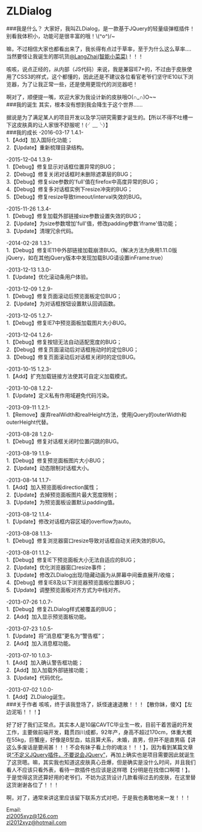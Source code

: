 # ZLDialog
###我是什么？
大家好，我叫ZLDialog，是一款基于JQuery的轻量级弹框插件！别看我体积小，功能可是很丰富的哦！\\(^o^)/~  
  
嘛，不过相信大家也都看出来了，我长得有点过于草率，至于为什么这么草率....当然要怪让我诞生的那坑货[@LangZhai(智能小菜菜)](https://github.com/LangZhai "LangZhai(智能小菜菜)")！！！  
  
咳咳，说点正经的，从内部（JS代码）来说，我是兼容IE7+的，不过由于皮肤使用了CSS3的样式，这个都懂的，因此还是不建议各位看官老爷们坚守IE10以下浏览器，为了让我正常一些，还是使用更现代的浏览器吧！  
  
啊对了，顺便提一嘴，欢迎大家为我设计新的皮肤哦O(∩_∩)O~~  
###我的诞生
其实，根本没有想到我会降生于这个世界......  
  
据说是为了满足某人的项目开发以及学习研究需要才诞生的。【所以不得不吐槽一下这皮肤真的让人家很不舒服呢！(╯﹏╰）】  
###我的成长
-2016-03-17    1.4.1-  
  1.【Add】加入国际化功能；  
  2.【Update】重新梳理目录结构。
  
-2015-12-04    1.3.9-  
  1.【Debug】修复显示对话框位置异常的BUG；  
  2.【Debug】修复关闭对话框时未删除遮罩层的BUG；  
  3.【Debug】修复size参数的'full'值在firefox中高度异常的BUG；  
  4.【Debug】修复多对话框实例下resize冲突的BUG；  
  5.【Debug】修复resize导致timeout/interval失效的BUG。  
  
-2015-11-26    1.3.4-  
  1.【Debug】修复加载外部链接size参数设置失效的BUG；  
  2.【Update】为size参数增加'full'值，修改padding参数'iframe'值功能；  
  3.【Update】清理冗余代码。  
  
-2014-02-28    1.3.1-  
  1.【Debug】修复IE11中外部链接加载崩溃BUG。（解决方法为换用1.11.0版jQuery，如在其他jQuery版本中发现加载BUG请设置inFrame:true）  
  
-2013-12-13    1.3.0-  
  1.【Update】优化滚动条用户体验。  
  
-2013-12-09    1.2.9-  
  1.【Debug】修复页面滚动后预览面板定位BUG；  
  2.【Update】为对话框按钮设置默认回调函数。  
  
-2013-12-05    1.2.7-  
  1.【Debug】修复IE7中预览面板加载图片大小BUG。  
  
-2013-12-04    1.2.6-  
  1.【Debug】修复按钮无法自动适配宽度的BUG；  
  2.【Debug】修复页面滚动后对话框拖动时的定位BUG；  
  3.【Debug】修复页面滚动后对话框关闭时的定位BUG。  
  
-2013-10-15    1.2.3-  
  1.【Add】扩充加载链接方法使其可自定义加载模式。  
  
-2013-10-08    1.2.2-  
  1.【Update】定义私有作用域避免代码污染。  
  
-2013-09-11    1.2.1-  
  1.【Remove】废弃realWidth和realHeight方法，使用jQuery的outerWidth和outerHeight代替。  
  
-2013-08-28    1.2.0-  
  1.【Debug】修复对话框关闭时位置闪跳的BUG。  
  
-2013-08-19    1.1.9-  
  1.【Debug】修复预览面板图片大小BUG；  
  2.【Update】动态限制对话框大小。 
  
-2013-08-14    1.1.7-  
  1.【Add】加入预览面板direction属性；  
  2.【Update】去掉预览面板图片最大宽度限制；  
  3.【Update】为预览面板设置默认padding值。  
  
-2013-08-12    1.1.4-  
  1.【Update】修改对话框内容区域的overflow为auto。  
  
-2013-08-08    1.1.3-  
  1.【Debug】修复浏览器窗口resize导致对话框自动关闭失效的BUG。 
  
-2013-08-01    1.1.2-  
  1.【Debug】修复IE下预览面板大小无法自适应的BUG；  
  2.【Update】优化浏览器窗口resize事件；  
  3.【Update】修改ZLDialog出现/隐藏动画为从屏幕中间垂直展开/收缩；  
  4.【Debug】修复IE8及以下浏览器预览面板位置BUG；  
  5.【Update】调整预览面板对齐方式为中线对齐。  
  
-2013-07-26    1.0.7-  
  1.【Debug】修复ZLDialog样式被覆盖的BUG；  
  2.【Add】加入显示预览面板功能。  
  
-2013-07-23    1.0.5-  
  1.【Update】将“消息框”更名为“警告框”；  
  2.【Add】加入消息框功能。  
  
-2013-07-10    1.0.3-  
  1.【Add】加入确认警告框功能；  
  2.【Add】加入加载外部链接功能；  
  3.【Update】代码优化。  
  
-2013-07-02    1.0.0-  
  1.【Add】ZLDialog诞生。  
###关于作者
咳咳，终于该我登场了，妖怪速速退散！！！【散你妹，傻X】【左边泥垢！！！】  
  
好了好了我们正常点。其实本人是10届CAVTC毕业生一枚，目前干着苦逼的开发工作，主要做前端开发，籍贯四川成都，92年产，身高不超过170cm，体重大概在55kg，巨蟹座，好像是B型血，姑且算犬系，未婚，直男，但并不是直男癌【讲这么多废话是要闹甚！！！不会有妹子看上你的魂淡！！！】，因为看到某篇文章说<a href="http://www.cnblogs.com/xcj26/p/3345556.html" target="_blank">“不定义JQuery插件，不要说会JQuery”</a>，再加上确实也是项目需要因此就诞生了这货嗯。嘛，其实我也知道这皮肤真心丑爆，但是确实是没什么时间，并且我们看人不应该只看外表，看待一款插件也应该是这样嗯【分明是在找借口啊喂！】。于是觉得这货还算好用的老爷们，不妨为这货设计几款看得过去的皮肤，在这里替这货谢谢各位了！！！ 
  
啊，对了，通常来讲这里应该留下联系方式对吧，于是我也勇敢地来一发！！！  
  
Email:  
<zl2005xyz@126.com>  
<zl2012xyz@hotmail.com>
